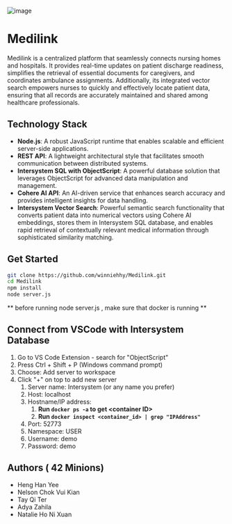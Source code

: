 ![image](https://github.com/user-attachments/assets/cd86fb43-bc96-432e-a877-a40149244757)


# Medilink
Medilink is a centralized platform that seamlessly connects nursing homes and hospitals. It provides real-time updates on patient discharge readiness, simplifies the retrieval of essential documents for caregivers, and coordinates ambulance assignments. Additionally, its integrated vector search empowers nurses to quickly and effectively locate patient data, ensuring that all records are accurately maintained and shared among healthcare professionals.

## Technology Stack
- **Node.js**: A robust JavaScript runtime that enables scalable and efficient server-side applications.
- **REST API**: A lightweight architectural style that facilitates smooth communication between distributed systems.
- **Intersystem SQL with ObjectScript**: A powerful database solution that leverages ObjectScript for advanced data manipulation and management.
- **Cohere AI API**: An AI-driven service that enhances search accuracy and provides intelligent insights for data handling.
- **Intersystem Vector Search**: Powerful semantic search functionality that converts patient data into numerical vectors using Cohere AI embeddings, stores them in Intersystem SQL database, and enables rapid retrieval of contextually relevant medical information through sophisticated similarity matching.

## Get Started
```bash
git clone https://github.com/winniehhy/Medilink.git
cd Medilink
npm install
node server.js
```
** before running node server.js , make sure that docker is running **

## Connect from VSCode with Intersystem Database
1. Go to VS Code Extension - search for "ObjectScript"
2. Press Ctrl + Shift + P (Windows command prompt)
3. Choose: Add server to workspace
4. Click "+" on top to add new server
   1. Server name: Intersystem (or any name you prefer)
   2. Host: localhost
   3. Hostname/IP address: 
      1. **Run `docker ps -a` to get \<container ID\>**
      2. **Run `docker inspect <container_id> | grep "IPAddress"`**
   4. Port: 52773
   5. Namespace: USER
   6. Username: demo
   7. Password: demo

## Authors ( 42 Minions)
- Heng Han Yee
- Nelson Chok Vui Kian
- Tay Qi Ter
- Adya Zahila
- Natalie Ho Ni Xuan
